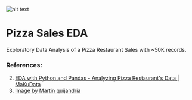![alt text](https://github.com/Singularity-Coder/Instant-Python/tree/main/projects/kaggle_pizza_sales_eda/sc1.png)
# Pizza Sales EDA
Exploratory Data Analysis of a Pizza Restaurant Sales with ~50K records.

### References:
2. [EDA with Python and Pandas - Analyzing Pizza Restaurant's Data | MaKuData](https://www.youtube.com/watch?v=ypR1GKWbmx0&ab_channel=MaKuData)
3. [Image by Martin quijandria](https://pixabay.com/users/martinquijandria-5970566/)
